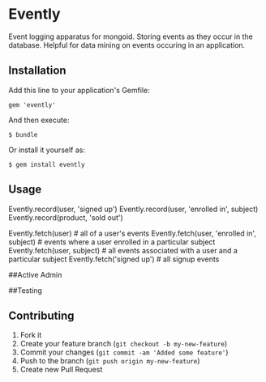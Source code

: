 # Evently

  Event logging apparatus for mongoid. Storing events as they occur in the database. Helpful for data mining on events occuring in an application.

## Installation

Add this line to your application's Gemfile:

    gem 'evently'

And then execute:

    $ bundle

Or install it yourself as:

    $ gem install evently

## Usage

  Evently.record(user, 'signed up')
  Evently.record(user, 'enrolled in', subject)
  Evently.record(product, 'sold out')

  Evently.fetch(user) # all of a user's events
  Evently.fetch(user, 'enrolled in', subject) # events where a user enrolled in a particular subject
  Evently.fetch(user, subject) # all events associated with a user and a particular subject
  Evently.fetch('signed up') # all signup events

##Active Admin

  <script src="https://gist.github.com/3823102.js?file=application_helper.rb"></script>
  <script src="https://gist.github.com/3823102.js?file=events.rb"></script>

##Testing

  <script src="https://gist.github.com/3823102.js?file=event_spec.rb"></script>

## Contributing

1. Fork it
2. Create your feature branch (`git checkout -b my-new-feature`)
3. Commit your changes (`git commit -am 'Added some feature'`)
4. Push to the branch (`git push origin my-new-feature`)
5. Create new Pull Request
